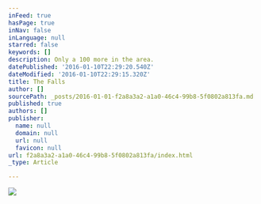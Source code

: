 ```yaml
---
inFeed: true
hasPage: true
inNav: false
inLanguage: null
starred: false
keywords: []
description: Only a 100 more in the area.
datePublished: '2016-01-10T22:29:20.540Z'
dateModified: '2016-01-10T22:29:15.320Z'
title: The Falls
author: []
sourcePath: _posts/2016-01-01-f2a8a3a2-a1a0-46c4-99b8-5f0802a813fa.md
published: true
authors: []
publisher:
  name: null
  domain: null
  url: null
  favicon: null
url: f2a8a3a2-a1a0-46c4-99b8-5f0802a813fa/index.html
_type: Article

---
```

![](https://the-grid-user-content.s3-us-west-2.amazonaws.com/52f4fd30-ad5c-470a-8982-16131c2e6ec7.jpg)